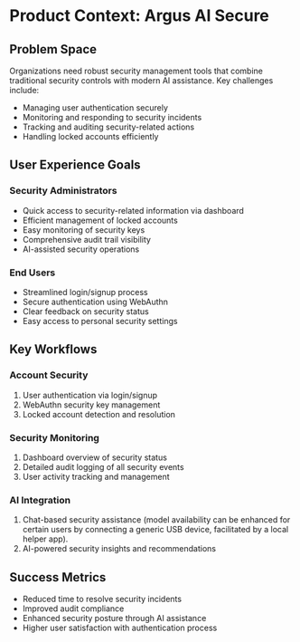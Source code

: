 # Product Context: Argus AI Secure

## Problem Space
Organizations need robust security management tools that combine traditional security controls with modern AI assistance. Key challenges include:
- Managing user authentication securely
- Monitoring and responding to security incidents
- Tracking and auditing security-related actions
- Handling locked accounts efficiently

## User Experience Goals

### Security Administrators
- Quick access to security-related information via dashboard
- Efficient management of locked accounts
- Easy monitoring of security keys
- Comprehensive audit trail visibility
- AI-assisted security operations

### End Users
- Streamlined login/signup process
- Secure authentication using WebAuthn
- Clear feedback on security status
- Easy access to personal security settings

## Key Workflows

### Account Security
1. User authentication via login/signup
2. WebAuthn security key management
3. Locked account detection and resolution

### Security Monitoring
1. Dashboard overview of security status
2. Detailed audit logging of all security events
3. User activity tracking and management

### AI Integration
1. Chat-based security assistance (model availability can be enhanced for certain users by connecting a generic USB device, facilitated by a local helper app).
2. AI-powered security insights and recommendations

## Success Metrics
- Reduced time to resolve security incidents
- Improved audit compliance
- Enhanced security posture through AI assistance
- Higher user satisfaction with authentication process
